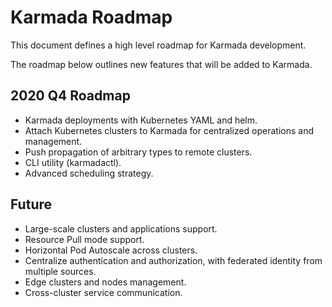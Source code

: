 # Karmada Roadmap

This document defines a high level roadmap for Karmada development.

The roadmap below outlines new features that will be added to Karmada.

## 2020 Q4 Roadmap

- Karmada deployments with Kubernetes YAML and helm.
- Attach Kubernetes clusters to Karmada for centralized operations and management.
- Push propagation of arbitrary types to remote clusters.
- CLI utility (karmadactl).
- Advanced scheduling strategy.

## Future

- Large-scale clusters and applications support.
- Resource Pull mode support.
- Horizontal Pod Autoscale across clusters.
- Centralize authentication and authorization, with federated identity from multiple sources.
- Edge clusters and nodes management.
- Cross-cluster service communication.
